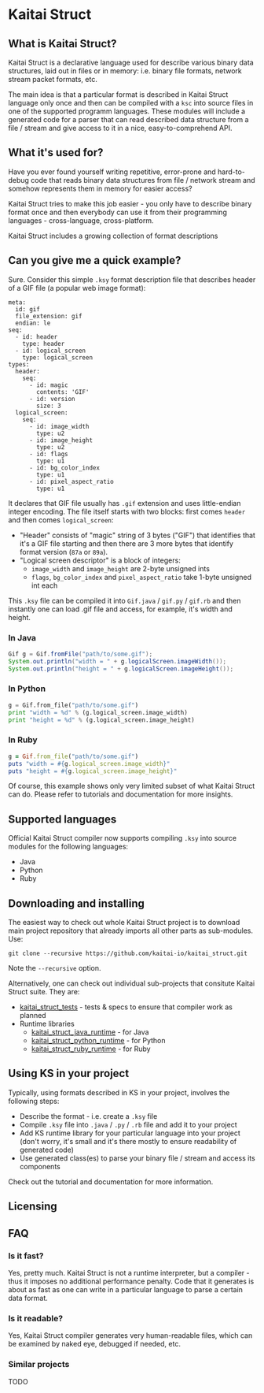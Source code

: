 # Kaitai Struct

## What is Kaitai Struct?

Kaitai Struct is a declarative language used for describe various
binary data structures, laid out in files or in memory: i.e. binary
file formats, network stream packet formats, etc.

The main idea is that a particular format is described in Kaitai
Struct language only once and then can be compiled with a `ksc` into
source files in one of the supported programm languages. These modules
will include a generated code for a parser that can read described
data structure from a file / stream and give access to it in a nice,
easy-to-comprehend API.

## What it's used for?

Have you ever found yourself writing repetitive, error-prone and
hard-to-debug code that reads binary data structures from file /
network stream and somehow represents them in memory for easier
access?

Kaitai Struct tries to make this job easier - you only have to
describe binary format once and then everybody can use it from their
programming languages - cross-language, cross-platform.

Kaitai Struct includes a growing collection of format descriptions

## Can you give me a quick example?

Sure. Consider this simple `.ksy` format description file that
describes header of a GIF file (a popular web image format):

```
meta:
  id: gif
  file_extension: gif
  endian: le
seq:
  - id: header
    type: header
  - id: logical_screen
    type: logical_screen
types:
  header:
    seq:
      - id: magic
        contents: 'GIF'
      - id: version
        size: 3
  logical_screen:
    seq:
      - id: image_width
        type: u2
      - id: image_height
        type: u2
      - id: flags
        type: u1
      - id: bg_color_index
        type: u1
      - id: pixel_aspect_ratio
        type: u1
```

It declares that GIF file usually has `.gif` extension and uses
little-endian integer encoding. The file itself starts with two
blocks: first comes `header` and then comes `logical_screen`:

* "Header" consists of "magic" string of 3 bytes ("GIF") that
  identifies that it's a GIF file starting and then there are 3 more
  bytes that identify format version (`87a` or `89a`).
* "Logical screen descriptor" is a block of integers:
  * `image_width` and `image_height` are 2-byte unsigned ints
  * `flags`, `bg_color_index` and `pixel_aspect_ratio` take 1-byte
    unsigned int each

This `.ksy` file can be compiled it into `Gif.java` / `gif.py` /
`gif.rb` and then instantly one can load .gif file and access, for
example, it's width and height.

### In Java

```java
Gif g = Gif.fromFile("path/to/some.gif");
System.out.println("width = " + g.logicalScreen.imageWidth());
System.out.println("height = " + g.logicalScreen.imageHeight());
```

### In Python

```python
g = Gif.from_file("path/to/some.gif")
print "width = %d" % (g.logical_screen.image_width)
print "height = %d" % (g.logical_screen.image_height)
```

### In Ruby

```ruby
g = Gif.from_file("path/to/some.gif")
puts "width = #{g.logical_screen.image_width}"
puts "height = #{g.logical_screen.image_height}"
```

Of course, this example shows only very limited subset of what Kaitai
Struct can do. Please refer to tutorials and documentation for more
insights.

## Supported languages

Official Kaitai Struct compiler now supports compiling `.ksy` into
source modules for the following languages:

* Java
* Python
* Ruby

## Downloading and installing

The easiest way to check out whole Kaitai Struct project is to
download main project repository that already imports all other parts
as sub-modules. Use:

    git clone --recursive https://github.com/kaitai-io/kaitai_struct.git

Note the `--recursive` option.

Alternatively, one can check out individual sub-projects that
consitute Kaitai Struct suite. They are:

* [kaitai_struct_tests](https://github.com/kaitai-io/kaitai_struct_tests) - tests & specs to ensure that compiler work as planned
* Runtime libraries 
  * [kaitai_struct_java_runtime](https://github.com/kaitai-io/kaitai_struct_java_runtime) - for Java
  * [kaitai_struct_python_runtime](https://github.com/kaitai-io/kaitai_struct_python_runtime) - for Python
  * [kaitai_struct_ruby_runtime](https://github.com/kaitai-io/kaitai_struct_ruby_runtime) - for Ruby

## Using KS in your project

Typically, using formats described in KS in your project, involves the
following steps:

* Describe the format - i.e. create a `.ksy` file 
* Compile `.ksy` file into `.java` / `.py` / `.rb` file and add it to
  your project
* Add KS runtime library for your particular language into your
  project (don't worry, it's small and it's there mostly to ensure
  readability of generated code)
* Use generated class(es) to parse your binary file / stream and
  access its components

Check out the tutorial and documentation for more information.

## Licensing

## FAQ

### Is it fast?

Yes, pretty much. Kaitai Struct is not a runtime interpreter, but a
compiler - thus it imposes no additional performance penalty. Code
that it generates is about as fast as one can write in a particular
language to parse a certain data format.

### Is it readable?

Yes, Kaitai Struct compiler generates very human-readable files, which
can be examined by naked eye, debugged if needed, etc.

### Similar projects

TODO

